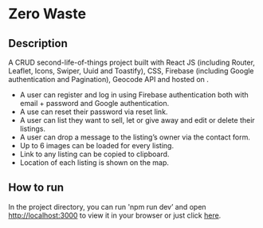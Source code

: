 # Zero Waste

## Description
A CRUD second-life-of-things project built with React JS (including Router, Leaflet, Icons, Swiper, Uuid and Toastify), CSS, Firebase (including Google authentication and Pagination), Geocode API and hosted on .

* A user can register and log in using Firebase authentication both with email + password and Google authentication.
* A use can reset their password via reset link.
* A user can list they want to sell, let or give away and edit or delete their listings.
* A user can drop a message to the listing’s owner via the contact form.
* Up to 6 images can be loaded for every listing.
* Link to any listing can be copied to clipboard.
* Location of each listing is shown on the map.

## How to run
In the project directory, you can run 'npm run dev’ and open [http://localhost:3000](http://localhost:3000) to view it in your browser or just click [here](https://).
